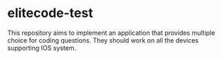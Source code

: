 # elitecode-test

This repository aims to implement an application that provides multiple choice for coding questions. They should work on all the devices supporting IOS system.
